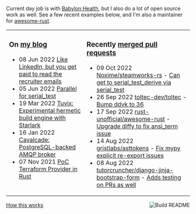 Current day job is with [Babylon Health](https://github.com/babylonhealth), but I also do a lot of open source work as well. See a few recent examples below, and I'm also a maintainer for [awesome-rust](https://github.com/rust-unofficial/awesome-rust).

<table><tr><td valign="top">

### On [my blog](https://tevps.net/blog)
<!-- blog starts -->
* 08 Jun 2022 [Like LinkedIn, but you get paid to read the recruiter emails](https://tevps.net/blog/2022/06/08/linkedin-with-payment)
* 05 Jun 2022 [Parallel for serial_test](https://tevps.net/blog/2022/06/05/parallel-serial-test)
* 19 Mar 2022 [Tuvix: Experimental hermetic build engine with Starlark](https://tevps.net/blog/2022/03/19/tuvix)
* 16 Jan 2022 [Cavalcade: PostgreSQL-backed AMQP broker](https://tevps.net/blog/2022/01/16/cavalcade-amqp-broker)
* 07 Nov 2021 [PoC Terraform Provider in Rust](https://tevps.net/blog/2021/11/07/poc-terraform-provider-rust)
<!-- blog ends -->

</td><td valign="top">

### Recently [merged pull requests](https://github.com/search?o=desc&q=is%3Apr+author%3Apalfrey+-user%3Apalfrey+is%3Amerged+is%3Apublic&s=created&type=Issues)

<!-- prs starts -->
* 09 Oct 2022 [Noxime/steamworks-rs](https://github.com/Noxime/steamworks-rs) - [Can get to serial_test_derive via serial_test](https://github.com/Noxime/steamworks-rs/pull/111)
* 26 Sep 2022 [toltec-dev/toltec](https://github.com/toltec-dev/toltec) - [Bump ddvk to 36](https://github.com/toltec-dev/toltec/pull/627)
* 17 Sep 2022 [rust-unofficial/awesome-rust](https://github.com/rust-unofficial/awesome-rust) - [Upgrade diffy to fix ansi_term issue](https://github.com/rust-unofficial/awesome-rust/pull/1351)
* 14 Aug 2022 [gristlabs/asttokens](https://github.com/gristlabs/asttokens) - [Fix mypy explicit re-export issues](https://github.com/gristlabs/asttokens/pull/90)
* 08 Aug 2022 [tutorcruncher/django-jinja-bootstrap-form](https://github.com/tutorcruncher/django-jinja-bootstrap-form) - [Adds testing on PRs as well](https://github.com/tutorcruncher/django-jinja-bootstrap-form/pull/10)
<!-- prs ends -->

</td></tr></table>

<a href="https://github.com/palfrey/palfrey/actions"><img src="https://github.com/palfrey/palfrey/workflows/Build%20README/badge.svg?branch=main" align="right" alt="Build README"></a> <a href="https://tevps.net/blog/2020/7/11/customising-github-profile-pages/">How this works</a>
